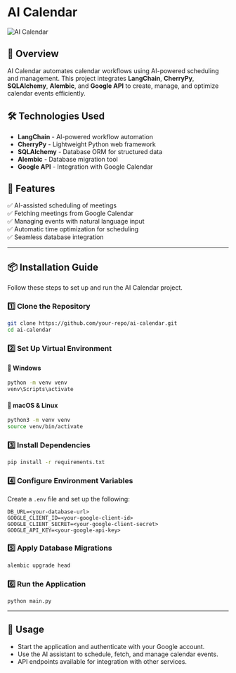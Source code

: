 # AI Calendar

![AI Calendar](https://uniconcloud.com/assets/images/unicon-cloud-logo.png)

## 🚀 Overview
AI Calendar automates calendar workflows using AI-powered scheduling and management. This project integrates **LangChain**, **CherryPy**, **SQLAlchemy**, **Alembic**, and **Google API** to create, manage, and optimize calendar events efficiently.

## 🛠️ Technologies Used
- **LangChain** - AI-powered workflow automation
- **CherryPy** - Lightweight Python web framework
- **SQLAlchemy** - Database ORM for structured data
- **Alembic** - Database migration tool
- **Google API** - Integration with Google Calendar

## 📌 Features
✅ AI-assisted scheduling of meetings  
✅ Fetching meetings from Google Calendar  
✅ Managing events with natural language input  
✅ Automatic time optimization for scheduling  
✅ Seamless database integration  

---

## 📦 Installation Guide
Follow these steps to set up and run the AI Calendar project.

### 1️⃣ Clone the Repository
```sh
git clone https://github.com/your-repo/ai-calendar.git
cd ai-calendar
```

### 2️⃣ Set Up Virtual Environment
#### 🔹 Windows
```sh
python -m venv venv
venv\Scripts\activate
```
#### 🔹 macOS & Linux
```sh
python3 -m venv venv
source venv/bin/activate
```

### 3️⃣ Install Dependencies
```sh
pip install -r requirements.txt
```

### 4️⃣ Configure Environment Variables
Create a `.env` file and set up the following:
```
DB_URL=<your-database-url>
GOOGLE_CLIENT_ID=<your-google-client-id>
GOOGLE_CLIENT_SECRET=<your-google-client-secret>
GOOGLE_API_KEY=<your-google-api-key>
```

### 5️⃣ Apply Database Migrations
```sh
alembic upgrade head
```

### 6️⃣ Run the Application
```sh
python main.py
```

---

## 📖 Usage
- Start the application and authenticate with your Google account.
- Use the AI assistant to schedule, fetch, and manage calendar events.
- API endpoints available for integration with other services.

